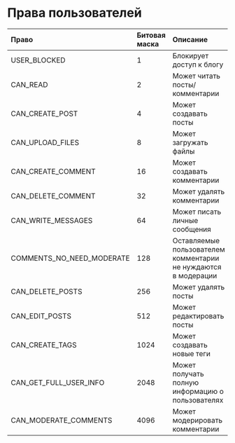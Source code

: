 # Права пользователей

| Право                     | Битовая маска | Описание                                                       |
|:--------------------------|:--------------|:---------------------------------------------------------------|
| USER_BLOCKED              | 1             | Блокирует доступ к блогу                                       |
| CAN_READ                  | 2             | Может читать посты/комментарии                                 |
| CAN_CREATE_POST           | 4             | Может создавать посты                                          |
| CAN_UPLOAD_FILES          | 8             | Может загружать файлы                                          |
| CAN_CREATE_COMMENT        | 16            | Может создавать комментарии                                    |
| CAN_DELETE_COMMENT        | 32            | Может удалять комментарии                                      |
| CAN_WRITE_MESSAGES        | 64            | Может писать личные сообщения                                  |
| COMMENTS_NO_NEED_MODERATE | 128           | Оставляемые пользователем комментарии не нуждаются в модерации |
| CAN_DELETE_POSTS          | 256           | Может удалять посты                                            |
| CAN_EDIT_POSTS            | 512           | Может редактировать посты                                      |
| CAN_CREATE_TAGS           | 1024          | Может создавать новые теги                                     |
| CAN_GET_FULL_USER_INFO    | 2048          | Может получать полную информацию о пользователях               |
| CAN_MODERATE_COMMENTS     | 4096          | Может модерировать комментарии                                 |

